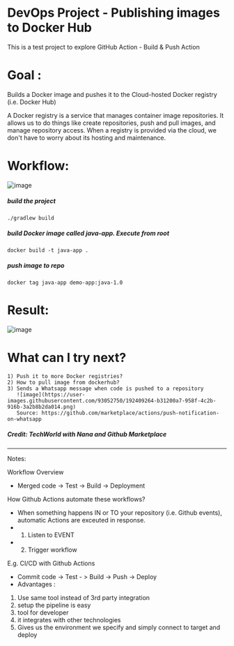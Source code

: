 #  DevOps Project - Publishing images to Docker Hub

This is a test project to explore GitHub Action - Build & Push Action

# Goal :
Builds a Docker image and pushes it to the Cloud-hosted Docker registry (i.e. Docker Hub)

A Docker registry is a service that manages container image repositories. It allows us to do things like create repositories, push and pull images, and manage repository access. When a registry is provided via the cloud, we don't have to worry about its hosting and maintenance.

# Workflow:

![image](https://user-images.githubusercontent.com/93052750/192405807-cc8e12fc-2984-432c-87b6-df33440cbae2.png)

##### build the project

    ./gradlew build

##### build Docker image called java-app. Execute from root

    docker build -t java-app .
    
##### push image to repo 

    docker tag java-app demo-app:java-1.0
    
    
# Result:

![image](https://user-images.githubusercontent.com/93052750/192406115-c78ba691-c3fd-4718-8489-4b6526ebb58d.png)

# What can I try next?
    1) Push it to more Docker registries?
    2) How to pull image from dockerhub?
    3) Sends a Whatsapp message when code is pushed to a repository
       ![image](https://user-images.githubusercontent.com/93052750/192409264-b31200a7-958f-4c2b-916b-3a2b8b2da014.png)
       Source: https://github.com/marketplace/actions/push-notification-on-whatsapp

    
##### Credit: TechWorld with Nana and Github Marketplace

------------------------------------------------------------------------------------------------------------------------
Notes: 

Workflow Overview
* Merged code -> Test -> Build -> Deployment

How Github Actions automate these workflows? 
* When something happens IN or TO your repository (i.e. Github events), automatic Actions are exceuted in response.
* 1) Listen to EVENT
* 2) Trigger workflow

E.g. CI/CD with Github Actions
* Commit code -> Test - > Build -> Push -> Deploy
* Advantages : 
 1) Use same tool instead of 3rd party integration
 2) setup the pipeline is easy
 3) tool for developer
 4) it integrates with other technologies 
 5) Gives us the environment we specify and simply connect to target and deploy

